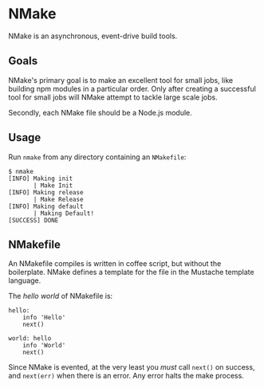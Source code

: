 # NMake

NMake is an asynchronous, event-drive build tools.

## Goals

NMake's primary goal is to make an excellent tool for small jobs,
like building npm modules in a particular order.
Only after creating a successful tool for small jobs will NMake
attempt to tackle large scale jobs.

Secondly, each NMake file should be a Node.js module.

## Usage

Run `nmake` from any directory containing an `NMakefile`:

	$ nmake
	[INFO] Making init
	       | Make Init
	[INFO] Making release
	       | Make Release
	[INFO] Making default
	       | Making Default!
	[SUCCESS] DONE

## NMakefile

An NMakefile compiles is written in coffee script, but without the boilerplate.
NMake defines a template for the file in the Mustache template language.

The _hello world_ of NMakefile is:

	hello:
		info 'Hello'
		next()

	world: hello
		info 'World'
		next()

Since NMake is evented, at the very least you _must_ call `next()` on success,
and `next(err)` when there is an error. 
Any error halts the make process.

